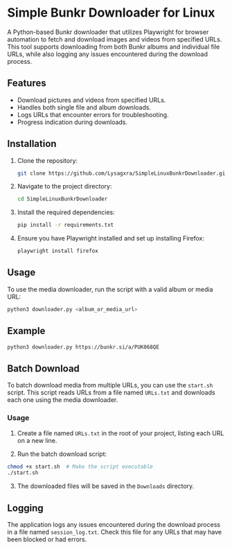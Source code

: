 # Simple Bunkr Downloader for Linux

A Python-based Bunkr downloader that utilizes Playwright for browser automation to fetch and download images and videos from specified URLs. This tool supports downloading from both Bunkr albums and individual file URLs, while also logging any issues encountered during the download process.

## Features

- Download pictures and videos from specified URLs.
- Handles both single file and album downloads.
- Logs URLs that encounter errors for troubleshooting.
- Progress indication during downloads.

## Installation

1. Clone the repository:
   ```bash
   git clone https://github.com/Lysagxra/SimpleLinuxBunkrDownloader.git

2. Navigate to the project directory:
   ```bash
   cd SimpleLinuxBunkrDownloader

3. Install the required dependencies:
   ```bash
   pip install -r requirements.txt

4. Ensure you have Playwright installed and set up installing Firefox:
   ```bash
   playwright install firefox

## Usage

To use the media downloader, run the script with a valid album or media URL:
```bash
python3 downloader.py <album_or_media_url>
```

## Example
```bash
python3 downloader.py https://bunkr.si/a/PUK068QE
```

## Batch Download

To batch download media from multiple URLs, you can use the `start.sh` script. This script reads URLs from a file named `URLs.txt` and downloads each one using the media downloader.

### Usage

1. Create a file named `URLs.txt` in the root of your project, listing each URL on a new line.

2. Run the batch download script:
```bash
chmod +x start.sh  # Make the script executable
./start.sh
```
3. The downloaded files will be saved in the `Downloads` directory.

## Logging

The application logs any issues encountered during the download process in a file named `session_log.txt`. Check this file for any URLs that may have been blocked or had errors.
